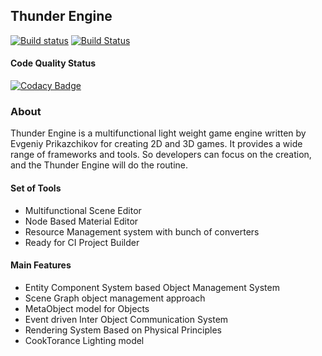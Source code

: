 ## Thunder Engine
[![Build status](https://ci.appveyor.com/api/projects/status/vbx35q9xyugwsn2p/branch/master?svg=true)](https://ci.appveyor.com/project/eprikazchikov/thunder/branch/master)
[![Build Status](https://travis-ci.org/eprikazchikov/thunder.svg?branch=master)](https://travis-ci.org/eprikazchikov/thunder)
#### Code Quality Status
[![Codacy Badge](https://api.codacy.com/project/badge/Grade/06a1475c3d7241d6b70cd7d28c680142)](https://www.codacy.com/app/eprikazchikov/thunder?utm_source=github.com&amp;utm_medium=referral&amp;utm_content=eprikazchikov/thunder&amp;utm_campaign=Badge_Grade)
### About
Thunder Engine is a multifunctional light weight game engine written by Evgeniy Prikazchikov for creating 2D and 3D games. It provides a wide range of frameworks and tools. So developers can focus on the creation, and the Thunder Engine will do the routine.
#### Set of Tools
- Multifunctional Scene Editor
- Node Based Material Editor
- Resource Management system with bunch of converters
- Ready for CI Project Builder
#### Main Features
- Entity Component System based Object Management System
- Scene Graph object management approach
- MetaObject model for Objects
- Event driven Inter Object Communication System
- Rendering System Based on Physical Principles
- CookTorance Lighting model
